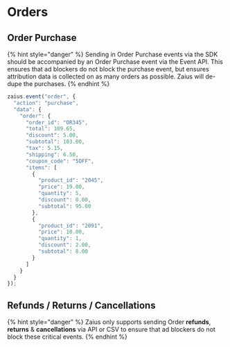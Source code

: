 # Orders

## Order Purchase

{% hint style="danger" %}
Sending in Order Purchase events via the SDK should be accompanied by an Order Purchase event via the Event API. This ensures that ad blockers do not block the purchase event, but ensures attribution data is collected on as many orders as possible. Zaius will de-dupe the purchases.
{% endhint %}

```javascript
zaius.event("order", {
  "action": "purchase",
  "data": {
    "order": {
      "order_id": "OR345",
      "total": 109.65,
      "discount": 5.00,
      "subtotal": 103.00,
      "tax": 5.15,
      "shipping": 6.50,
      "coupon_code": "5OFF",
      "items": [
        {
          "product_id": "2045",
          "price": 19.00,
          "quantity": 5,
          "discount": 0.00,
          "subtotal": 95.00
        },
        {
          "product_id": "2091",
          "price": 10.00,
          "quantity": 1,
          "discount": 2.00,
          "subtotal": 8.00
        }
      ]
    }
  }
});
```

## Refunds / Returns / Cancellations

{% hint style="danger" %}
Zaius only supports sending Order **refunds**, **returns** & **cancellations** via API or CSV to ensure that ad blockers do not block these critical events.
{% endhint %}


